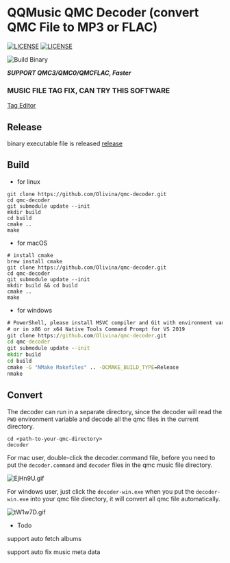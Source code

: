 # QQMusic QMC Decoder (convert QMC File to MP3 or FLAC)

[![LICENSE](https://img.shields.io/badge/license-Anti%20996-blue.svg?style=flat-square)](https://github.com/996icu/996.ICU/blob/master/LICENSE)
[![LICENSE](https://img.shields.io/badge/license-MIT-red.svg?style=flat-square)](https://github.com/Presburger/qmc-decoder/blob/master/LICENSE)

![Build Binary](https://github.com/Presburger/qmc-decoder/workflows/Build%20Binary/badge.svg)

***SUPPORT QMC3/QMC0/QMCFLAC, Faster***

### MUSIC FILE TAG FIX, CAN TRY THIS SOFTWARE 
[Tag Editor](https://amvidia.com/tag-editor)
## Release

binary executable file is released [release](https://github.com/Presburger/qmc-decoder/releases)

## Build

* for linux

```shell
git clone https://github.com/Olivina/qmc-decoder.git
cd qmc-decoder
git submodule update --init
mkdir build
cd build
cmake ..
make
```

* for macOS
```shell
# install cmake 
brew install cmake
git clone https://github.com/Olivina/qmc-decoder.git
cd qmc-decoder
git submodule update --init
mkdir build && cd build
cmake ..
make
```

* for windows

```bat
# PowerShell, please install MSVC compiler and Git with environment variables configured
# or in x86 or x64 Native Tools Command Prompt for VS 2019 
git clone https://github.com/Olivina/qmc-decoder.git
cd qmc-decoder
git submodule update --init
mkdir build
cd build
cmake -G "NMake Makefiles" .. -DCMAKE_BUILD_TYPE=Release
nmake
```

## Convert

The decoder can run in a separate directory, since the decoder will read the `PWD` environment variable and decode all the qmc files in the current directory.

```shell
cd <path-to-your-qmc-directory>
decoder
```



For mac user, double-click the decoder.command file, before you need to put the `decoder.command` and `decoder` files in the qmc music file directory.

![EjHn9U.gif](https://s2.ax1x.com/2019/05/19/EjHn9U.gif)

For windows user, just click the `decoder-win.exe` when you put the `decoder-win.exe` into your qmc file directory, it will convert all qmc file automatically.

![tW1w7D.gif](https://s1.ax1x.com/2020/06/08/tW1w7D.gif)


* Todo

support auto fetch albums

support auto fix music meta data

